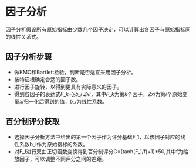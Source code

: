 # 因子分析
因子分析假设所有原始指标由少数几个因子决定，可以计算出各因子与原始指标间的线性关系式。

## 因子分析步骤 
+ 做KMO和Bartlett检验，判断是否适宜采用因子分析。 
+ 按特征根确定合适的因子数。 
+ 进行因子旋转，以得到更具有实际意义的因子。 
+ 得到各因子的表达式𝐹_𝑘=∑𝑏_𝑖 𝑍𝑥𝑖，其中𝐹_𝑘为第𝑘个因子，𝑍𝑥𝑖为第𝑖个原始变量𝑥𝑖归一化后得到的值，𝑏_𝑖为线性系数。

## 百分制评分获取
+ 选择因子分析方法中给出的第一个因子作为评分基础F_1，以该因子对应的线性系数b_i作为原始指标的系数。
+ 对F_1进行双曲正切函数变换得到百分制评分G=(tanh(F_1/f)+1)*50,其中f为缩放因子，可以调整不同评分之间的差距。
